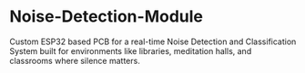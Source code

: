 # Noise-Detection-Module
Custom ESP32 based PCB for a real-time Noise Detection and Classification System built for environments like libraries, meditation halls, and classrooms where silence matters. 
